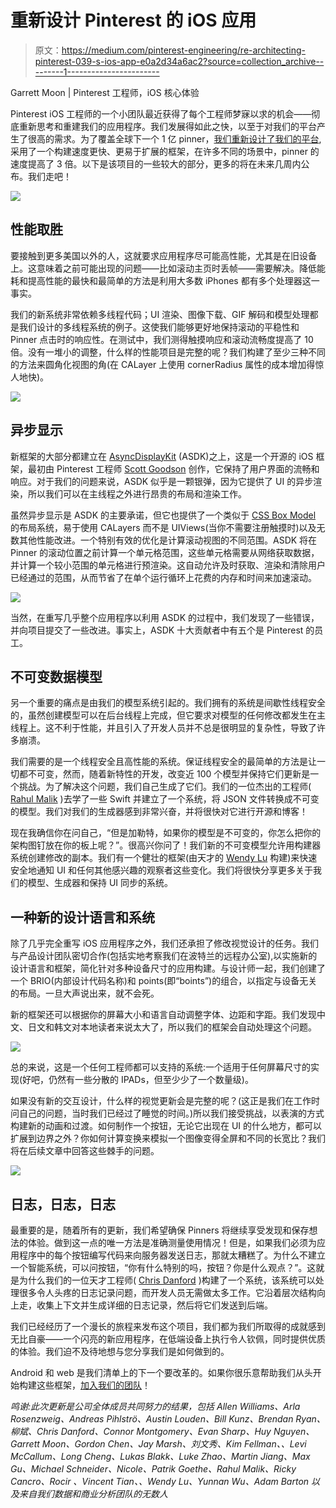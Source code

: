 # 重新设计 Pinterest 的 iOS 应用

> 原文：<https://medium.com/pinterest-engineering/re-architecting-pinterest-039-s-ios-app-e0a2d34a6ac2?source=collection_archive---------1----------------------->

Garrett Moon | Pinterest 工程师，iOS 核心体验

Pinterest iOS 工程师的一个小团队最近获得了每个工程师梦寐以求的机会——彻底重新思考和重建我们的应用程序。我们发展得如此之快，以至于对我们的平台产生了很高的需求。为了覆盖全球下一个 1 亿 pinner，[我们重新设计了我们的平台](https://blog.pinterest.com/en/our-fastest-cleanest-app-yet),采用了一个构建速度更快、更易于扩展的框架，在许多不同的场景中，pinner 的速度提高了 3 倍。以下是该项目的一些较大的部分，更多的将在未来几周内公布。我们走吧！

![](img/104f69560c49d5cf6419ecfff6f55b71.png)

## 性能取胜

要接触到更多美国以外的人，这就要求应用程序尽可能高性能，尤其是在旧设备上。这意味着之前可能出现的问题——比如滚动主页时丢帧——需要解决。降低能耗和提高性能的最快和最简单的方法是利用大多数 iPhones 都有多个处理器这一事实。

我们的新系统非常依赖多线程代码；UI 渲染、图像下载、GIF 解码和模型处理都是我们设计的多线程系统的例子。这使我们能够更好地保持滚动的平稳性和 Pinner 点击时的响应性。在测试中，我们测得触摸响应和滚动流畅度提高了 10 倍。没有一堆小的调整，什么样的性能项目是完整的呢？我们构建了至少三种不同的方法来圆角化视图的角(在 CALayer 上使用 cornerRadius 属性的成本增加得惊人地快)。

![](img/acb2ec584df06c4401834a8835612e46.png)

## 异步显示

新框架的大部分都建立在 [AsyncDisplayKit](https://asyncdisplaykit.org/) (ASDK)之上，这是一个开源的 iOS 框架，最初由 Pinterest 工程师 [Scott Goodson](https://www.pinterest.com/iosengineer/) 创作，它保持了用户界面的流畅和响应。对于我们的问题来说，ASDK 似乎是一颗银弹，因为它提供了 UI 的异步渲染，所以我们可以在主线程之外进行昂贵的布局和渲染工作。

虽然异步显示是 ASDK 的主要承诺，但它也提供了一个类似于 [CSS Box Model](http://www.w3schools.com/css/css_boxmodel.asp) 的布局系统，易于使用 CALayers 而不是 UIViews(当你不需要注册触摸时)以及无数其他性能改进。一个特别有效的优化是计算滚动视图的不同范围。ASDK 将在 Pinner 的滚动位置之前计算一个单元格范围，这些单元格需要从网络获取数据，并计算一个较小范围的单元格进行预渲染。这自动允许及时获取、渲染和清除用户已经通过的范围，从而节省了在单个运行循环上花费的内存和时间来加速滚动。

![](img/3ba82eb582b0eaa612c652d7a362a931.png)

当然，在重写几乎整个应用程序以利用 ASDK 的过程中，我们发现了一些错误，并向项目提交了一些改进。事实上，ASDK 十大贡献者中有五个是 Pinterest 的员工。

## 不可变数据模型

另一个重要的痛点是由我们的模型系统引起的。我们拥有的系统是间歇性线程安全的，虽然创建模型可以在后台线程上完成，但它要求对模型的任何修改都发生在主线程上。这不利于性能，并且引入了开发人员并不总是很明显的复杂性，导致了许多崩溃。

我们需要的是一个线程安全且高性能的系统。保证线程安全的最简单的方法是让一切都不可变，然而，随着新特性的开发，改变近 100 个模型并保持它们更新是一个挑战。为了解决这个问题，我们自己生成了它们。我们的一位杰出的工程师( [Rahul Malik](https://pinterest.com/rmalik/) )去学了一些 Swift 并建立了一个系统，将 JSON 文件转换成不可变的模型。我们对我们的生成器感到非常兴奋，并将很快对它进行开源和博客！

现在我确信你在问自己，“但是加勒特，如果你的模型是不可变的，你怎么把你的架构图钉放在你的板上呢？”。很高兴你问了！我们新的不可变模型允许用构建器系统创建修改的副本。我们有一个健壮的框架(由天才的 [Wendy Lu](https://www.pinterest.com/wendylu1/) 构建)来快速安全地通知 UI 和任何其他感兴趣的观察者这些变化。我们将很快分享更多关于我们的模型、生成器和保持 UI 同步的系统。

## 一种新的设计语言和系统

除了几乎完全重写 iOS 应用程序之外，我们还承担了修改视觉设计的任务。我们与产品设计团队密切合作(包括实地考察我们在波特兰的远程办公室),以实施新的设计语言和框架，简化针对多种设备尺寸的应用构建。与设计师一起，我们创建了一个 BRIO(内部设计代码名称)和 points(即“boints”)的组合，以指定与设备无关的布局。一旦大声说出来，就不会死。

新的框架还可以根据你的屏幕大小和语言自动调整字体、边距和字距。我们发现中文、日文和韩文对本地读者来说太大了，所以我们的框架会自动处理这个问题。

![](img/95b5d0bd87204803d52723b3783f5c9d.png)

总的来说，这是一个任何工程师都可以支持的系统:一个适用于任何屏幕尺寸的实现(好吧，仍然有一些分散的 IPADs，但至少少了一个数量级)。

如果没有新的交互设计，什么样的视觉更新会是完整的呢？(这正是我们在工作时问自己的问题，当时我们已经过了睡觉的时间。)所以我们接受挑战，以表演的方式构建新的动画和过渡。如何制作一个按钮，无论它出现在 UI 的什么地方，都可以扩展到边界之外？你如何计算变换来模拟一个图像变得全屏和不同的长宽比？我们将在后续文章中回答这些棘手的问题。

![](img/4703a9749f200eb80f0eeca94d589f92.png)

## 日志，日志，日志

最重要的是，随着所有的更新，我们希望确保 Pinners 将继续享受发现和保存想法的体验。做到这一点的唯一方法是准确测量使用情况！但是，如果我们必须为应用程序中的每个按钮编写代码来向服务器发送日志，那就太糟糕了。为什么不建立一个智能系统，可以问按钮，“你有什么特别的吗，按钮？你是什么观点？”。这就是为什么我们的一位天才工程师( [Chris Danford](https://www.pinterest.com/cdanf/) )构建了一个系统，该系统可以处理很多令人头疼的日志记录问题，而开发人员无需做太多工作。它沿着层次结构向上走，收集上下文并生成详细的日志记录，然后将它们发送到后端。

我们已经经历了一个漫长的旅程来发布这个项目，我们都为我们所取得的成就感到无比自豪——一个闪亮的新应用程序，在低端设备上执行令人钦佩，同时提供优质的体验。我们迫不及待地想与您分享我们是如何做到的。

Android 和 web 是我们清单上的下一个要改革的。如果你很乐意帮助我们从头开始构建这些框架，[加入我们的团队](https://careers.pinterest.com/careers/engineering)！

*鸣谢:此次更新是公司全体成员共同努力的结果，包括 Allen Williams、Arla Rosenzweig、Andreas Pihlströ、Austin Louden、Bill Kunz、Brendan Ryan、柳斌、Chris Danford、Connor Montgomery、Evan Sharp、Huy Nguyen、Garrett Moon、Gordon Chen、Jay Marsh、刘文秀、Kim Fellman、、Levi McCallum、Long Cheng、Lukas Blakk、Luke Zhao、Martin Jiang、Max Gu、Michael Schneider、Nicole、Patrik Goethe、Rahul Malik、Ricky Cancro、Rocir 、Vincent Tian、、Wendy Lu、Yunnan Wu、Adam Barton 以及来自我们数据和商业分析团队的无数人*